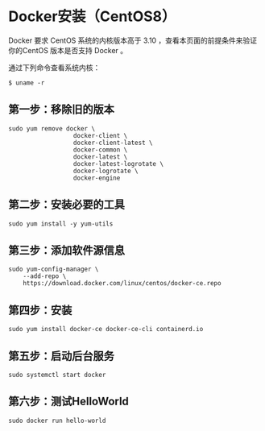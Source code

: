 # Docker安装（CentOS8）

Docker 要求 CentOS 系统的内核版本高于 3.10 ，查看本页面的前提条件来验证你的CentOS 版本是否支持 Docker 。

通过下列命令查看系统内核：

```shell
$ uname -r
```

## 第一步：移除旧的版本

```shell
sudo yum remove docker \
                  docker-client \
                  docker-client-latest \
                  docker-common \
                  docker-latest \
                  docker-latest-logrotate \
                  docker-logrotate \
                  docker-engine
```

## 第二步：安装必要的工具

```shell
sudo yum install -y yum-utils
```

## 第三步：添加软件源信息

```shell
sudo yum-config-manager \
    --add-repo \
    https://download.docker.com/linux/centos/docker-ce.repo
```

## 第四步：安装

```shell
sudo yum install docker-ce docker-ce-cli containerd.io
```

## 第五步：启动后台服务

```shell
sudo systemctl start docker
```

## 第六步：测试HelloWorld

```shell
sudo docker run hello-world
```

